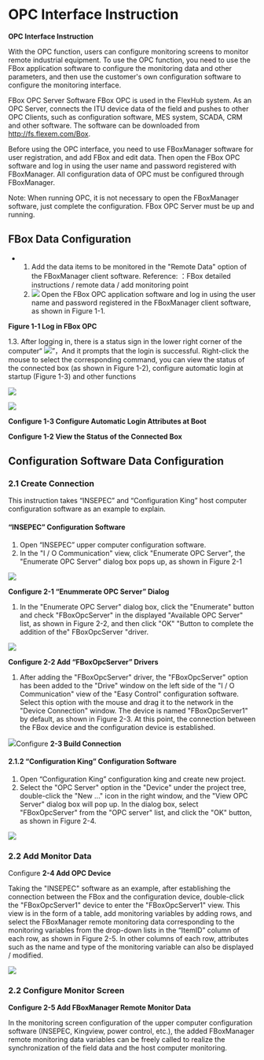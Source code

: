 # OPC Interface Instruction

**OPC Interface Instruction**

With the OPC function, users can configure monitoring screens to monitor remote industrial equipment. To use the OPC function, you need to use the FBox application software to configure the monitoring data and other parameters, and then use the customer's own configuration software to configure the monitoring interface.

FBox OPC Server Software FBox OPC is used in the FlexHub system. As an OPC Server, connects the ITU device data of the field and pushes to other OPC Clients, such as configuration software, MES system, SCADA, CRM and other software. The software can be downloaded from http://fs.flexem.com/Box.

Before using the OPC interface, you need to use FBoxManager software for user registration, and add FBox and edit data. Then open the FBox OPC software and log in using the user name and password registered with FBoxManager. All configuration data of OPC must be configured through FBoxManager.

Note: When running OPC, it is not necessary to open the FBoxManager software, just complete the configuration. FBox OPC Server must be up and running.

## FBox Data Configuration

* 1. Add the data items to be monitored in the "Remote Data" option of the FBoxManager client software. Reference: ：FBox detailed instructions / remote data / add monitoring point
  2. ![](../../.gitbook/assets/0%20%283%29.jpeg) Open the FBox OPC application software and log in using the user name and password registered in the FBoxManager client software, as shown in Figure 1-1.

**Figure 1-1 Log in FBox OPC**

1.3. After logging in, there is a status sign in the lower right corner of the computer“ ![](../../.gitbook/assets/1%20%284%29.jpeg)”，And it prompts that the login is successful. Right-click the mouse to select the corresponding command, you can view the status of the connected box \(as shown in Figure 1-2\), configure automatic login at startup \(Figure 1-3\) and other functions

![](../../.gitbook/assets/2%20%283%29.jpeg)

![](../../.gitbook/assets/3.jpeg)

**Configure 1-3 Configure Automatic Login Attributes at Boot**

**Configure 1-2 View the Status of the Connected Box**

## Configuration Software Data Configuration

### 2.1 Create Connection

This instruction takes “INSEPEC” and “Configuration King” host computer configuration software as an example to explain.

#### “INSEPEC” Configuration Software

1. Open “INSEPEC” upper computer configuration software.
2. In the "I / O Communication" view, click "Enumerate OPC Server", the "Enumerate OPC Server" dialog box pops up, as shown in Figure 2-1

![](../../.gitbook/assets/4%20%285%29.jpeg)

**Configure 2-1 “Enummerate OPC Server” Dialog**

1.  In the "Enumerate OPC Server" dialog box, click the "Enumerate" button and check "FBoxOpcServer" in the displayed "Available OPC Server" list, as shown in Figure 2-2, and then click "OK" "Button to complete the addition of the" FBoxOpcServer "driver.

![](../../.gitbook/assets/5%20%284%29.jpeg)

**Configure 2-2 Add “FBoxOpcServer” Drivers**

1. After adding the "FBoxOpcServer" driver, the "FBoxOpcServer" option has been added to the "Drive" window on the left side of the "I / O Communication" view of the "Easy Control" configuration software. Select this option with the mouse and drag it to the network in the "Device Connection" window. The device is named "FBoxOpcServer1" by default, as shown in Figure 2-3. At this point, the connection between the FBox device and the configuration device is established.

![](../../.gitbook/assets/6%20%287%29.jpeg)Configure **2-3 Build Connection**

#### 2.1.2 “Configuration King” Configuration Software

1. Open “Configuration King” configuration king and create new project.
2. Select the "OPC Server" option in the "Device" under the project tree, double-click the "New ..." icon in the right window, and the "View OPC Server" dialog box will pop up. In the dialog box, select "FBoxOpcServer" from the "OPC server" list, and click the "OK" button, as shown in Figure 2-4.

![](../../.gitbook/assets/7.jpeg)

### 2.2 Add Monitor Data

Configure **2-4 Add OPC Device**

Taking the "INSEPEC" software as an example, after establishing the connection between the FBox and the configuration device, double-click the "FBoxOpcServer1" device to enter the "FBoxOpcServer1" view. This view is in the form of a table, add monitoring variables by adding rows, and select the FBoxManager remote monitoring data corresponding to the monitoring variables from the drop-down lists in the “ItemID” column of each row, as shown in Figure 2-5. In other columns of each row, attributes such as the name and type of the monitoring variable can also be displayed / modified.

![](../../.gitbook/assets/8%20%285%29.jpeg)

### 2.2 Configure Monitor Screen

**Configure 2-5 Add FBoxManager Remote Monitor Data**

In the monitoring screen configuration of the upper computer configuration software \(INSEPEC, Kingview, power control, etc.\), the added FBoxManager remote monitoring data variables can be freely called to realize the synchronization of the field data and the host computer monitoring.

